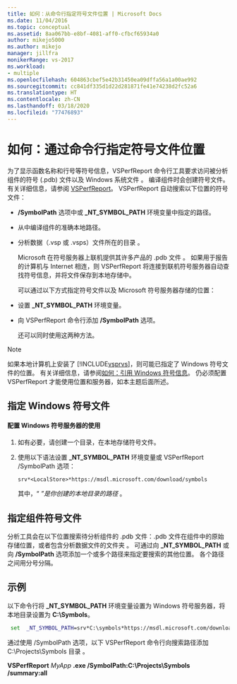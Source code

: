 ```yaml
---
title: 如何：从命令行指定符号文件位置 | Microsoft Docs
ms.date: 11/04/2016
ms.topic: conceptual
ms.assetid: 8aa067bb-e8bf-4081-aff0-cfbcf65934a0
author: mikejo5000
ms.author: mikejo
manager: jillfra
monikerRange: vs-2017
ms.workload:
- multiple
ms.openlocfilehash: 604863cbef5e42b31450ea09dffa56a1a00ae992
ms.sourcegitcommit: cc841df335d1d22d281871fe41e74238d2fc52a6
ms.translationtype: HT
ms.contentlocale: zh-CN
ms.lasthandoff: 03/18/2020
ms.locfileid: "77476893"
---
```

# <a name="how-to-specify-symbol-file-locations-from-the-command-line"></a>如何：通过命令行指定符号文件位置
为了显示函数名称和行号等符号信息，VSPerfReport 命令行工具要求访问被分析组件的符号 (.pdb) 文件以及 Windows 系统文件  。 编译组件时会创建符号文件。 有关详细信息，请参阅 [VSPerfReport](../profiling/vsperfreport.md)。 VSPerfReport 自动搜索以下位置的符号文件：

- **/SymbolPath** 选项中或 **_NT_SYMBOL_PATH** 环境变量中指定的路径。

- 从中编译组件的准确本地路径。

- 分析数据（.vsp 或 .vsps）文件所在的目录   。

  Microsoft 在符号服务器上联机提供其许多产品的 .pdb 文件  。 如果用于报告的计算机与 Internet 相连，则 VSPerfReport 将连接到联机符号服务器自动查找符号信息，并将文件保存到本地存储中。

  可以通过以下方式指定符号文件以及 Microsoft 符号服务器存储的位置：

- 设置 **_NT_SYMBOL_PATH** 环境变量。

- 向 VSPerfReport 命令行添加 **/SymbolPath** 选项。

  还可以同时使用这两种方法。

> [!NOTE]
> 如果本地计算机上安装了 [!INCLUDE[vsprvs](../code-quality/includes/vsprvs_md.md)]，则可能已指定了 Windows 符号文件的位置。 有关详细信息，请参阅[如何：引用 Windows 符号信息](../profiling/how-to-reference-windows-symbol-information.md)。 仍必须配置 VSPerfReport 才能使用位置和服务器，如本主题后面所述。

## <a name="specify-windows-symbol-files"></a>指定 Windows 符号文件

#### <a name="to-configure-the-use-of-the-windows-symbol-server"></a>配置 Windows 符号服务器的使用

1. 如有必要，请创建一个目录，在本地存储符号文件。

2. 使用以下语法设置 **_NT_SYMBOL_PATH** 环境变量或 VSPerfReport /SymbolPath 选项：

    `srv*<LocalStore>*https://msdl.microsoft.com/download/symbols`

    其中，“ *”是你创建的本地目录的路径<LocalStore>* 。

## <a name="specify-component-symbol-files"></a>指定组件符号文件
 分析工具会在以下位置搜索待分析组件的 .pdb 文件：.pdb 文件在组件中的原始存储位置，或者包含分析数据文件的文件夹  。 可通过向 **_NT_SYMBOL_PATH** 或向 **/SymbolPath** 选项添加一个或多个路径来指定要搜索的其他位置。 各个路径之间用分号分隔。

## <a name="example"></a>示例
 以下命令行将 **_NT_SYMBOL_PATH** 环境变量设置为 Windows 符号服务器，将本地目录设置为 **C:\Symbols**。

 ```cmd
  set  _NT_SYMBOL_PATH=srv*C:\symbols*https://msdl.microsoft.com/download/symbols
 ```

 通过使用 /SymbolPath 选项，以下 VSPerfReport 命令行向搜索路径添加 C:\Projects\Symbols 目录   。

 **VSPerfReport** *MyApp* **.exe /SymbolPath:C:\Projects\Symbols /summary:all**
